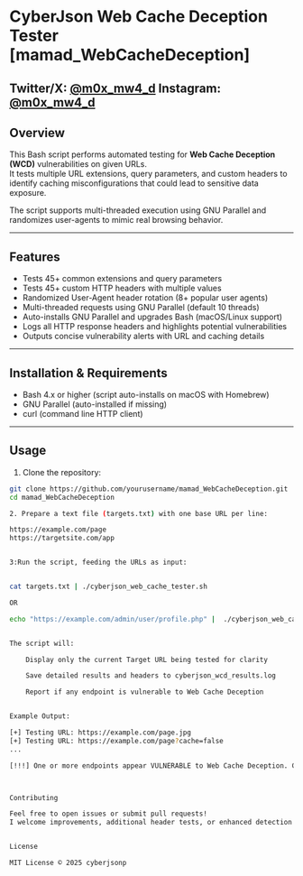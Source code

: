 # CyberJson Web Cache Deception Tester [mamad_WebCacheDeception]


**Twitter/X:**  [@m0x_mw4_d](https://x.com/m0x_mw4_d)
**Instagram:** [@m0x_mw4_d](https://instagram.com/m0x_mw4_d)
---

## Overview

This Bash script performs automated testing for **Web Cache Deception (WCD)** vulnerabilities on given URLs.  
It tests multiple URL extensions, query parameters, and custom headers to identify caching misconfigurations that could lead to sensitive data exposure.

The script supports multi-threaded execution using GNU Parallel and randomizes user-agents to mimic real browsing behavior.

---

## Features

- Tests 45+ common extensions and query parameters
- Tests 45+ custom HTTP headers with multiple values
- Randomized User-Agent header rotation (8+ popular user agents)
- Multi-threaded requests using GNU Parallel (default 10 threads)
- Auto-installs GNU Parallel and upgrades Bash (macOS/Linux support)
- Logs all HTTP response headers and highlights potential vulnerabilities
- Outputs concise vulnerability alerts with URL and caching details

---

## Installation & Requirements

- Bash 4.x or higher (script auto-installs on macOS with Homebrew)
- GNU Parallel (auto-installed if missing)
- curl (command line HTTP client)

---

## Usage

1. Clone the repository:

```bash
git clone https://github.com/yourusername/mamad_WebCacheDeception.git
cd mamad_WebCacheDeception

2. Prepare a text file (targets.txt) with one base URL per line:

https://example.com/page
https://targetsite.com/app


3:Run the script, feeding the URLs as input:


cat targets.txt | ./cyberjson_web_cache_tester.sh

OR

echo "https://example.com/admin/user/profile.php" |  ./cyberjson_web_cache_tester.sh


The script will:

    Display only the current Target URL being tested for clarity

    Save detailed results and headers to cyberjson_wcd_results.log

    Report if any endpoint is vulnerable to Web Cache Deception


Example Output:

[+] Testing URL: https://example.com/page.jpg
[+] Testing URL: https://example.com/page?cache=false
...

[!!!] One or more endpoints appear VULNERABLE to Web Cache Deception. Check cyberjson_wcd_results.log for details.



Contributing

Feel free to open issues or submit pull requests!
I welcome improvements, additional header tests, or enhanced detection logic.


License

MIT License © 2025 cyberjsonp
